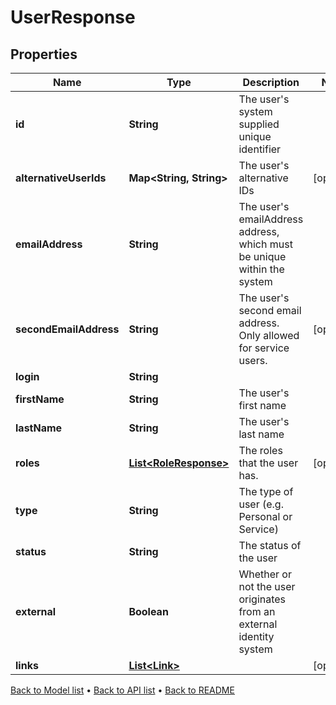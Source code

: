 

# UserResponse


## Properties

| Name | Type | Description | Notes |
|------------ | ------------- | ------------- | -------------|
|**id** | **String** | The user&#39;s system supplied unique identifier |  |
|**alternativeUserIds** | **Map&lt;String, String&gt;** | The user&#39;s alternative IDs |  [optional] |
|**emailAddress** | **String** | The user&#39;s emailAddress address, which must be unique within the system |  |
|**secondEmailAddress** | **String** | The user&#39;s second email address. Only allowed for service users. |  [optional] |
|**login** | **String** |  |  |
|**firstName** | **String** | The user&#39;s first name |  |
|**lastName** | **String** | The user&#39;s last name |  |
|**roles** | [**List&lt;RoleResponse&gt;**](RoleResponse.md) | The roles that the user has. |  [optional] |
|**type** | **String** | The type of user (e.g. Personal or Service) |  |
|**status** | **String** | The status of the user |  |
|**external** | **Boolean** | Whether or not the user originates from an external identity system |  |
|**links** | [**List&lt;Link&gt;**](Link.md) |  |  [optional] |



[Back to Model list](../README.md#documentation-for-models) &#8226; [Back to API list](../README.md#documentation-for-api-endpoints) &#8226; [Back to README](../README.md)


